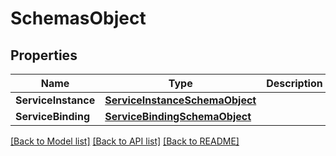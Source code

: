 # SchemasObject

## Properties

Name | Type | Description | Notes
------------ | ------------- | ------------- | -------------
**ServiceInstance** | [**ServiceInstanceSchemaObject**](ServiceInstanceSchemaObject.md) |  | [optional] 
**ServiceBinding** | [**ServiceBindingSchemaObject**](ServiceBindingSchemaObject.md) |  | [optional] 

[[Back to Model list]](../README.md#documentation-for-models) [[Back to API list]](../README.md#documentation-for-api-endpoints) [[Back to README]](../README.md)


